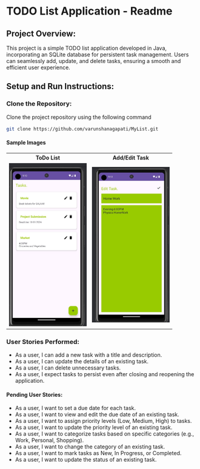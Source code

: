 # TODO List Application - Readme

## Project Overview:

This project is a simple TODO list application developed in Java, incorporating an SQLite database for persistent task management. Users can seamlessly add, update, and delete tasks, ensuring a smooth and efficient user experience.

## Setup and Run Instructions:

### Clone the Repository:

Clone the project repository using the following command

```bash
git clone https://github.com/varunshanagapati/MyList.git
```
#### Sample Images
<table>
  <tr>
    <th>
      ToDo List
    </th>
    <th>
      Add/Edit Task
    </th>
   
  </tr>
  <tr>
    <td>
      <img width="205" alt="pic1" src="https://github.com/varunshanagapati/MyList/blob/main/app/Assets/Image1.jpeg">

    
  <td>
    <img width="205" alt="pic2" src="https://github.com/varunshanagapati/MyList/blob/main/app/Assets/Image2.jpeg">

  </td>
    
  </tr>
  
</table>


### User Stories Performed:
  - As a user, I can add a new task with a title and description.
  - As a user, I can update the details of an existing task.
  - As a user, I can delete unnecessary tasks.
  - As a user, I expect tasks to persist even after closing and reopening the application.
#### Pending User Stories:
 - As a user, I want to set a due date for each task.
 - As a user, I want to view and edit the due date of an existing task.
 - As a user, I want to assign priority levels (Low, Medium, High) to tasks.
 - As a user, I want to update the priority level of an existing task.
 - As a user, I want to categorize tasks based on specific categories (e.g., Work, Personal, Shopping).
 - As a user, I want to change the category of an existing task.
 - As a user, I want to mark tasks as New, In Progress, or Completed.
 - As a user, I want to update the status of an existing task.
